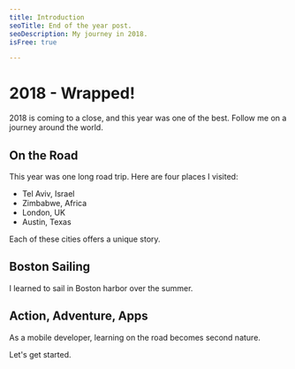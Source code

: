 ```yaml
---
title: Introduction
seoTitle: End of the year post.
seoDescription: My journey in 2018.
isFree: true

---
```


# 2018 - Wrapped!

2018 is coming to a close, and this year was one of the best. Follow me on a journey around the world.

## On the Road

This year was one long road trip. Here are four places I visited:

- Tel Aviv, Israel 
- Zimbabwe, Africa 
- London, UK 
- Austin, Texas

Each of these cities offers a unique story. 

## Boston Sailing

I learned to sail in Boston harbor over the summer.

## Action, Adventure, Apps

As a mobile developer, learning on the road becomes second nature.

Let's get started.